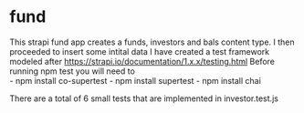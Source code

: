 # fund

This strapi fund app creates a funds, investors and bals content type.  I then proceeded to insert some intital data
I have created a test framework modeled after https://strapi.io/documentation/1.x.x/testing.html
Before running npm test you will need to  
                                      - npm install co-supertest
                                      - npm install supertest
                                      - npm install chai
                                      
There are a total of 6 small tests that are implemented in investor.test.js
